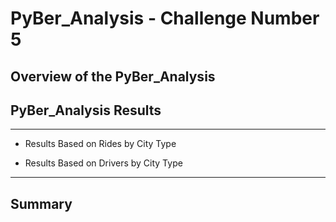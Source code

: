 # PyBer_Analysis - Challenge Number 5

## Overview of the PyBer_Analysis


## PyBer_Analysis Results


***
* Results Based on Rides by City Type



* Results Based on Drivers by City Type


***


## Summary 
